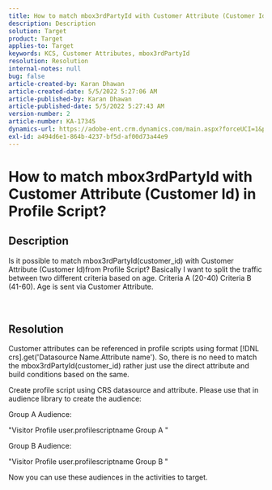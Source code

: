 ```yaml
---
title: How to match mbox3rdPartyId with Customer Attribute (Customer Id) in Profile Script?
description: Description
solution: Target
product: Target
applies-to: Target
keywords: KCS, Customer Attributes, mbox3rdPartyId
resolution: Resolution
internal-notes: null
bug: false
article-created-by: Karan Dhawan
article-created-date: 5/5/2022 5:27:06 AM
article-published-by: Karan Dhawan
article-published-date: 5/5/2022 5:27:43 AM
version-number: 2
article-number: KA-17345
dynamics-url: https://adobe-ent.crm.dynamics.com/main.aspx?forceUCI=1&pagetype=entityrecord&etn=knowledgearticle&id=107c89fd-33cc-ec11-a7b5-6045bd00db25
exl-id: a494d6e1-864b-4237-bf5d-af00d73a44e9
---
```

# How to match mbox3rdPartyId with Customer Attribute (Customer Id) in Profile Script?

## Description

Is it possible to match mbox3rdPartyId(customer_id) with Customer Attribute (Customer Id)from Profile Script? Basically I want to split the traffic between two different criteria based on age. Criteria A (20-40) Criteria B (41-60). Age is sent via Customer Attribute.<br><br><br>

## Resolution


Customer attributes can be referenced in profile scripts using format [!DNL crs].get('Datasource Name.Attribute name'). So, there is no need to match the mbox3rdPartyId(customer_id) rather just use the direct attribute and build conditions based on the same.

Create profile script using CRS datasource and attribute. Please use that in audience library to create the audience:

Group A Audience:

"Visitor Profile  user.profilescriptname  Group A "

Group B Audience:

"Visitor Profile  user.profilescriptname  Group B "

Now you can use these audiences in the activities to target.
